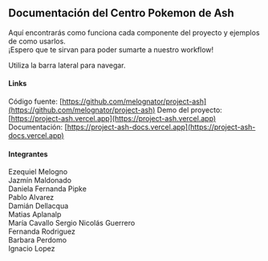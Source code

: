 ## Documentación del Centro Pokemon de Ash

Aquí encontrarás como funciona cada componente del proyecto y ejemplos de como usarlos.  
¡Espero que te sirvan para poder sumarte a nuestro workflow!

Utiliza la barra lateral para navegar.  

#### Links
Código fuente: [https://github.com/melognator/project-ash](https://github.com/melognator/project-ash)
Demo del proyecto: [https://project-ash.vercel.app](https://project-ash.vercel.app)
Documentación: [https://project-ash-docs.vercel.app](https://project-ash-docs.vercel.app)

#### Integrantes
Ezequiel Melogno  
Jazmín Maldonado  
Daniela Fernanda Pipke  
Pablo Alvarez  
Damián Dellacqua  
Matias Aplanalp  
María Cavallo
Sergio Nicolás Guerrero  
Fernanda Rodriguez  
Barbara Perdomo  
Ignacio Lopez  